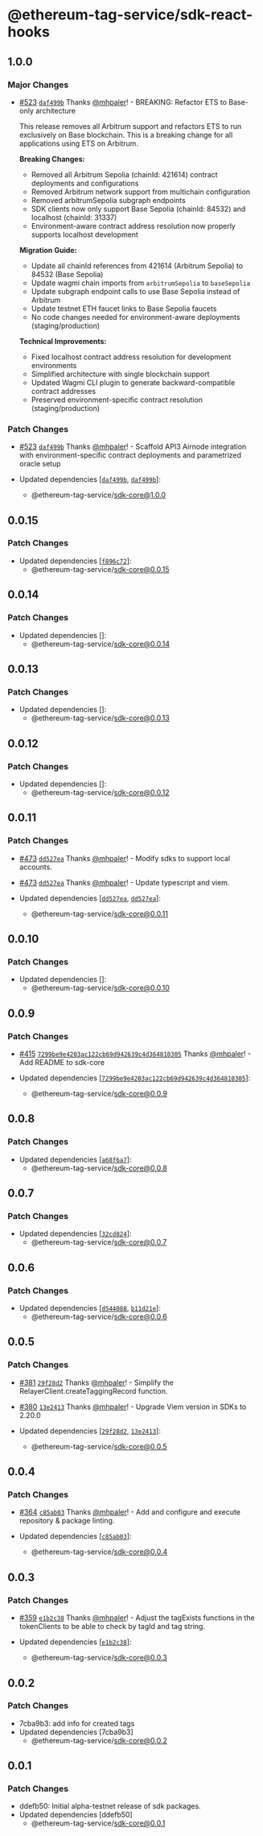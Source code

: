 # @ethereum-tag-service/sdk-react-hooks

## 1.0.0

### Major Changes

- [#523](https://github.com/ethereum-tag-service/ets/pull/523) [`daf499b`](https://github.com/ethereum-tag-service/ets/commit/daf499b6ed9378e3c313a7d6c9ad389e0eaada89) Thanks [@mhpaler](https://github.com/mhpaler)! - BREAKING: Refactor ETS to Base-only architecture

  This release removes all Arbitrum support and refactors ETS to run exclusively on Base blockchain. This is a breaking change for all applications using ETS on Arbitrum.

  **Breaking Changes:**
  - Removed all Arbitrum Sepolia (chainId: 421614) contract deployments and configurations
  - Removed Arbitrum network support from multichain configuration
  - Removed arbitrumSepolia subgraph endpoints
  - SDK clients now only support Base Sepolia (chainId: 84532) and localhost (chainId: 31337)
  - Environment-aware contract address resolution now properly supports localhost development

  **Migration Guide:**
  - Update all chainId references from 421614 (Arbitrum Sepolia) to 84532 (Base Sepolia)
  - Update wagmi chain imports from `arbitrumSepolia` to `baseSepolia`
  - Update subgraph endpoint calls to use Base Sepolia instead of Arbitrum
  - Update testnet ETH faucet links to Base Sepolia faucets
  - No code changes needed for environment-aware deployments (staging/production)

  **Technical Improvements:**
  - Fixed localhost contract address resolution for development environments
  - Simplified architecture with single blockchain support
  - Updated Wagmi CLI plugin to generate backward-compatible contract addresses
  - Preserved environment-specific contract resolution (staging/production)

### Patch Changes

- [#523](https://github.com/ethereum-tag-service/ets/pull/523) [`daf499b`](https://github.com/ethereum-tag-service/ets/commit/daf499b6ed9378e3c313a7d6c9ad389e0eaada89) Thanks [@mhpaler](https://github.com/mhpaler)! - Scaffold API3 Airnode integration with environment-specific contract deployments and parametrized oracle setup

- Updated dependencies [[`daf499b`](https://github.com/ethereum-tag-service/ets/commit/daf499b6ed9378e3c313a7d6c9ad389e0eaada89), [`daf499b`](https://github.com/ethereum-tag-service/ets/commit/daf499b6ed9378e3c313a7d6c9ad389e0eaada89)]:
  - @ethereum-tag-service/sdk-core@1.0.0

## 0.0.15

### Patch Changes

- Updated dependencies [[`f896c72`](https://github.com/ethereum-tag-service/ets/commit/f896c72eb60e3df072829a20f732fb1c0ed2bf0e)]:
  - @ethereum-tag-service/sdk-core@0.0.15

## 0.0.14

### Patch Changes

- Updated dependencies []:
  - @ethereum-tag-service/sdk-core@0.0.14

## 0.0.13

### Patch Changes

- Updated dependencies []:
  - @ethereum-tag-service/sdk-core@0.0.13

## 0.0.12

### Patch Changes

- Updated dependencies []:
  - @ethereum-tag-service/sdk-core@0.0.12

## 0.0.11

### Patch Changes

- [#473](https://github.com/ethereum-tag-service/ets/pull/473) [`dd527ea`](https://github.com/ethereum-tag-service/ets/commit/dd527ea061686107510492dcedf7ea2a2555a18c) Thanks [@mhpaler](https://github.com/mhpaler)! - Modify sdks to support local accounts.

- [#473](https://github.com/ethereum-tag-service/ets/pull/473) [`dd527ea`](https://github.com/ethereum-tag-service/ets/commit/dd527ea061686107510492dcedf7ea2a2555a18c) Thanks [@mhpaler](https://github.com/mhpaler)! - Update typescript and viem.

- Updated dependencies [[`dd527ea`](https://github.com/ethereum-tag-service/ets/commit/dd527ea061686107510492dcedf7ea2a2555a18c), [`dd527ea`](https://github.com/ethereum-tag-service/ets/commit/dd527ea061686107510492dcedf7ea2a2555a18c)]:
  - @ethereum-tag-service/sdk-core@0.0.11

## 0.0.10

### Patch Changes

- Updated dependencies []:
  - @ethereum-tag-service/sdk-core@0.0.10

## 0.0.9

### Patch Changes

- [#415](https://github.com/ethereum-tag-service/ets/pull/415) [`7299be9e4203ac122cb69d942639c4d364810305`](https://github.com/ethereum-tag-service/ets/commit/7299be9e4203ac122cb69d942639c4d364810305) Thanks [@mhpaler](https://github.com/mhpaler)! - Add README to sdk-core

- Updated dependencies [[`7299be9e4203ac122cb69d942639c4d364810305`](https://github.com/ethereum-tag-service/ets/commit/7299be9e4203ac122cb69d942639c4d364810305)]:
  - @ethereum-tag-service/sdk-core@0.0.9

## 0.0.8

### Patch Changes

- Updated dependencies [[`a68f6a7`](https://github.com/ethereum-tag-service/ets/commit/a68f6a70a1616c1e75e5df6e2ee4e3c546620d82)]:
  - @ethereum-tag-service/sdk-core@0.0.8

## 0.0.7

### Patch Changes

- Updated dependencies [[`32cd824`](https://github.com/ethereum-tag-service/ets/commit/32cd82415e907e6d143281e2d9b5436d5a44fb1c)]:
  - @ethereum-tag-service/sdk-core@0.0.7

## 0.0.6

### Patch Changes

- Updated dependencies [[`d544088`](https://github.com/ethereum-tag-service/ets/commit/d544088664ac78424d290ee417c85dd9bf205749), [`b11d21e`](https://github.com/ethereum-tag-service/ets/commit/b11d21ea8ede9938442165da29550dfef405a658)]:
  - @ethereum-tag-service/sdk-core@0.0.6

## 0.0.5

### Patch Changes

- [#381](https://github.com/ethereum-tag-service/ets/pull/381) [`29f28d2`](https://github.com/ethereum-tag-service/ets/commit/29f28d22ffdf412156afe76f1acc08aa72d5ce00) Thanks [@mhpaler](https://github.com/mhpaler)! - Simplify the RelayerClient.createTaggingRecord function.

- [#380](https://github.com/ethereum-tag-service/ets/pull/380) [`13e2413`](https://github.com/ethereum-tag-service/ets/commit/13e24136e3eae44404e3655c5a826465736452d0) Thanks [@mhpaler](https://github.com/mhpaler)! - Upgrade Viem version in SDKs to 2.20.0

- Updated dependencies [[`29f28d2`](https://github.com/ethereum-tag-service/ets/commit/29f28d22ffdf412156afe76f1acc08aa72d5ce00), [`13e2413`](https://github.com/ethereum-tag-service/ets/commit/13e24136e3eae44404e3655c5a826465736452d0)]:
  - @ethereum-tag-service/sdk-core@0.0.5

## 0.0.4

### Patch Changes

- [#364](https://github.com/ethereum-tag-service/ets/pull/364) [`c85ab03`](https://github.com/ethereum-tag-service/ets/commit/c85ab033adbff506a27e0c747da01a0ac53e9f59) Thanks [@mhpaler](https://github.com/mhpaler)! - Add and configure and execute repository & package linting.

- Updated dependencies [[`c85ab03`](https://github.com/ethereum-tag-service/ets/commit/c85ab033adbff506a27e0c747da01a0ac53e9f59)]:
  - @ethereum-tag-service/sdk-core@0.0.4

## 0.0.3

### Patch Changes

- [#359](https://github.com/ethereum-tag-service/ets/pull/359) [`e1b2c38`](https://github.com/ethereum-tag-service/ets/commit/e1b2c38f4c10b2f225d30354732004cf90620f1e) Thanks [@mhpaler](https://github.com/mhpaler)! - Adjust the tagExists functions in the tokenClients to be able to check by tagId and tag string.

- Updated dependencies [[`e1b2c38`](https://github.com/ethereum-tag-service/ets/commit/e1b2c38f4c10b2f225d30354732004cf90620f1e)]:
  - @ethereum-tag-service/sdk-core@0.0.3

## 0.0.2

### Patch Changes

- 7cba9b3: add info for created tags
- Updated dependencies [7cba9b3]
  - @ethereum-tag-service/sdk-core@0.0.2

## 0.0.1

### Patch Changes

- ddefb50: Initial alpha-testnet release of sdk packages.
- Updated dependencies [ddefb50]
  - @ethereum-tag-service/sdk-core@0.0.1
